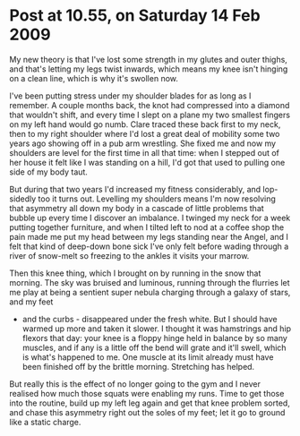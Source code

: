 # Post at 10.55, on Saturday 14 Feb 2009

My new theory is that I've lost some strength in my glutes and outer thighs,
and that's letting my legs twist inwards, which means my knee isn't hinging on
a clean line, which is why it's swollen now.

I've been putting stress under my shoulder blades for as long as I remember. A
couple months back, the knot had compressed into a diamond that wouldn't
shift, and every time I slept on a plane my two smallest fingers on my left
hand would go numb. Clare traced these back first to my neck, then to my right
shoulder where I'd lost a great deal of mobility some two years ago showing
off in a pub arm wrestling. She fixed me and now my shoulders are level for
the first time in all that time: when I stepped out of her house it felt like
I was standing on a hill, I'd got that used to pulling one side of my body
taut.

But during that two years I'd increased my fitness considerably, and lop-
sidedly too it turns out. Levelling my shoulders means I'm now resolving that
asymmetry all down my body in a cascade of little problems that bubble up
every time I discover an imbalance. I twinged my neck for a week putting
together furniture, and when I tilted left to nod at a coffee shop the pain
made me put my head between my legs standing near the Angel, and I felt that
kind of deep-down bone sick I've only felt before wading through a river of
snow-melt so freezing to the ankles it visits your marrow.

Then this knee thing, which I brought on by running in the snow that morning.
The sky was bruised and luminous, running through the flurries let me play at
being a sentient super nebula charging through a galaxy of stars, and my feet

- and the curbs - disappeared under the fresh white. But I should have warmed
  up more and taken it slower. I thought it was hamstrings and hip flexors that
  day: your knee is a floppy hinge held in balance by so many muscles, and if
  any is a little off the bend will grate and it'll swell, which is what's
  happened to me. One muscle at its limit already must have been finished off by
  the brittle morning. Stretching has helped.

But really this is the effect of no longer going to the gym and I never
realised how much those squats were enabling my runs. Time to get those into
the routine, build up my left leg again and get that knee problem sorted, and
chase this asymmetry right out the soles of my feet; let it go to ground like
a static charge.
